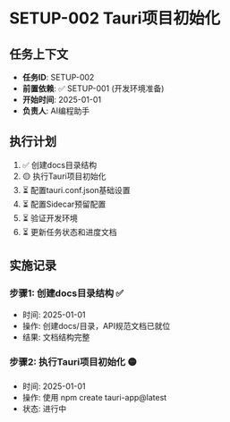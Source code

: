 # SETUP-002 Tauri项目初始化

## 任务上下文
- **任务ID**: SETUP-002
- **前置依赖**: ✅ SETUP-001 (开发环境准备)
- **开始时间**: 2025-01-01
- **负责人**: AI编程助手

## 执行计划
1. ✅ 创建docs目录结构
2. 🟡 执行Tauri项目初始化 
3. ⏳ 配置tauri.conf.json基础设置
4. ⏳ 配置Sidecar预留配置
5. ⏳ 验证开发环境
6. ⏳ 更新任务状态和进度文档

## 实施记录

### 步骤1: 创建docs目录结构 ✅
- 时间: 2025-01-01
- 操作: 创建docs/目录，API规范文档已就位
- 结果: 文档结构完整

### 步骤2: 执行Tauri项目初始化 🟡
- 时间: 2025-01-01 
- 操作: 使用 npm create tauri-app@latest
- 状态: 进行中 